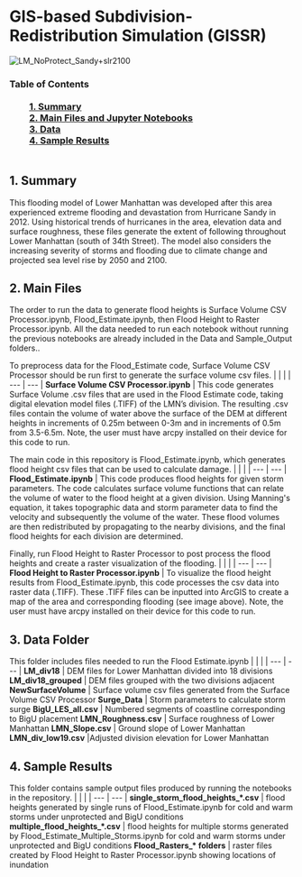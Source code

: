 # GIS-based Subdivision-Redistribution Simulation (GISSR)

![LM_NoProtect_Sandy+slr2100](https://user-images.githubusercontent.com/73183529/99480327-dd675e80-2925-11eb-89a7-c49b22791233.jpg)

### Table of Contents<br><br>&nbsp;&nbsp;&nbsp;&nbsp;&nbsp;&nbsp;&nbsp;&nbsp;&nbsp;[**1. Summary**](#1-Summary)<br>&nbsp;&nbsp;&nbsp;&nbsp;&nbsp;&nbsp;&nbsp;&nbsp;&nbsp;[**2. Main Files and Jupyter Notebooks**](#2-Main-Files)<br>&nbsp;&nbsp;&nbsp;&nbsp;&nbsp;&nbsp;&nbsp;&nbsp;&nbsp;[**3. Data**](#3-Data-Folder)<br>&nbsp;&nbsp;&nbsp;&nbsp;&nbsp;&nbsp;&nbsp;&nbsp;&nbsp;[**4. Sample Results**](#4-Sample-Results)<br><br>

## 1. Summary
This flooding model of Lower Manhattan was developed after this area experienced extreme flooding and devastation from Hurricane Sandy in 2012. Using historical trends of hurricanes in the area, elevation data and surface roughness, these files generate the extent of following throughout Lower Manhattan (south of 34th Street). The model also considers the increasing severity of storms and flooding due to climate change and projected sea level rise by 2050 and 2100.


## 2. Main Files
The order to run the data to generate flood heights is Surface Volume CSV Processor.ipynb, Flood_Estimate.ipynb, then Flood Height to Raster Processor.ipynb. All the data needed to run each notebook without running the previous notebooks are already included in the Data and Sample_Output folders..

To preprocess data for the Flood_Estimate code, Surface Volume CSV Processor should be run first to generate the surface volume csv files.
|     |     |
| --- | --- |
**Surface Volume CSV Processor.ipynb** | This code generates Surface Volume .csv files that are used in the Flood Estimate code, taking digital elevation model files (.TIFF) of the LMN’s division. The resulting .csv files contain the volume of water above the surface of the DEM at different heights in increments of 0.25m between 0-3m and in increments of 0.5m from 3.5-6.5m. Note, the user must have arcpy installed on their device for this code to run.

The main code in this repository is Flood_Estimate.ipynb, which generates flood height csv files that can be used to calculate damage.
|     |     |
| --- | --- |
**Flood_Estimate.ipynb** | This code produces flood heights for given storm parameters. The code calculates surface volume functions that can relate the volume of water to the flood height at a given division. Using Manning's equation, it takes topographic data and storm parameter data to find the velocity and subsequently the volume of the water. These flood volumes are then redistributed by propagating to the nearby divisions, and the final flood heights for each division are determined.

Finally, run Flood Height to Raster Processor to post process the flood heights and create a raster visualization of the flooding. 
|     |     |
| --- | --- |
**Flood Height to Raster Processor.ipynb** | To visualize the flood height results from Flood_Estimate.ipynb, this code processes the csv data into raster data (.TIFF). These .TIFF files can be inputted into ArcGIS to create a map of the area and corresponding flooding (see image above). Note, the user must have arcpy installed on their device for this code to run.


## 3. Data Folder
This folder includes files needed to run the Flood Estimate.ipynb
|     |     |
| --- | --- |
**LM_div18** | DEM files for Lower Manhattan divided into 18 divisions
**LM_div18_grouped** | DEM files grouped with the two divisions adjacent
**NewSurfaceVolume** | Surface volume csv files generated from the Surface Volume CSV Processor
**Surge_Data** | Storm parameters to calculate storm surge
**BigU_LES_all.csv** | Numbered segments of coastline corresponding to BigU placement
**LMN_Roughness.csv** | Surface roughness of Lower Manhattan
**LMN_Slope.csv** | Ground slope of Lower Manhattan
**LMN_div_low19.csv** |Adjusted division elevation for Lower Manhattan

## 4. Sample Results
This folder contains sample output files produced by running the notebooks in the repository.
|     |     |
| --- | --- |
**single_storm_flood_heights_\*.csv** | flood heights generated by single runs of Flood_Estimate.ipynb for cold and warm storms under unprotected and BigU conditions
**multiple_flood_heights_\*.csv** | flood heights for multiple storms generated by Flood_Estimate_Multiple_Storms.ipynb for cold and warm storms under unprotected and BigU conditions
**Flood_Rasters_\* folders** | raster files created by Flood Height to Raster Processor.ipynb showing locations of inundation


